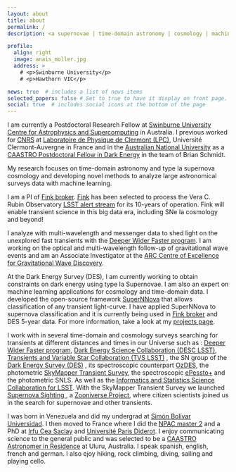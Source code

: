 ```yaml
---
layout: about
title: about
permalink: /
description: <a supernovae | time-domain astronomy | cosmology | machine learning</a>. 

profile:
  align: right
  image: anais_moller.jpg
  address: >
    # <p>Swinburne University</p>
    # <p>Hawthorn VIC</p>

news: true  # includes a list of news items
selected_papers: false # Set to true to have it display on front page. includes a list of papers marked as "selected={true}"
social: true  # includes social icons at the bottom of the page
---
```


I am currently a Postdoctoral Research Fellow at [Swinburne University Centre for Astrophysics and Supercomputing](https://www.swinburne.edu.au/research/centres-groups-clinics/centre-for-astrophysics-supercomputing/) in Australia. I previous worked for [CNRS](http://www.cnrs.fr/fr) at [Laboratoire de Physique de Clermont (LPC)](http://clrwww.in2p3.fr), Université Clermont-Auvergne in France and in the [Australian National University](https://rsaa.anu.edu.au) as a [CAASTRO  Postdoctoral Fellow in Dark Energy](http://caastro.org) in the team of Brian Schmidt.

My research focuses on time-domain astronomy and type Ia supernova cosmology and developing novel methods to analyze large astronomical surveys data with machine learning. 

I am a PI of [Fink broker](http://fink-broker.org). [Fink](https://www.lsst.org/scientists/alert-brokers) has been selected to process the Vera C. Rubin Observatory [LSST alert stream](https://www.lsst.org) for its 10-years of operation. Fink will enable transient science in this big data era, including SNe Ia cosmology and beyond! 

I analyze with multi-wavelength and messenger data to shed light on the unexplored fast transients with the [Deeper Wider Faster program](https://www.swinburne.edu.au/research/centres-groups-clinics/centre-for-astrophysics-supercomputing/our-research/data-intensive-astronomy-software-instrumentation/deeper-wider-faster-program/). I am working on the optical and multi-wavelength follow-up of gravitational wave events and am an Associate Investigator at the [ARC Centre of Excellence for Gravitational Wave Discovery](https://www.ozgrav.org).

At the Dark Energy Survey (DES), I am currently working to obtain constraints on dark energy using type Ia Supernovae. I am also an expert on machine learning applications for cosmology and time-domain data. I developed the open-source framework [SuperNNova](https://arxiv.org/abs/1901.06384) that allows classification of any transient light-curve. I have applied SuperNNova to supernova classification and it is currently being used in [Fink broker](http://fink-broker.org) and DES 5-year data. For more information, take a look at my [projects page](https://anaismoller.github.io/projects/). 

I work with in several time-domain and cosmology surveys searching for transients at different distances and times in our Universe such as : [Deeper Wider Faster program](https://www.swinburne.edu.au/research/centres-groups-clinics/centre-for-astrophysics-supercomputing/our-research/data-intensive-astronomy-software-instrumentation/deeper-wider-faster-program/), [Dark Energy Science Collaboration (DESC LSST)](http://lsst-desc.org), [Transients and Variable Star Collaboration (TVS LSST)](https://lsst-tvssc.github.io) , the SN group of the [Dark Energy Survey (DES)](http://www.darkenergysurvey.org) , its spectroscopic counterpart [OzDES](http://www.mso.anu.edu.au/ozdes/index.html), the photometric [SkyMapper Transient Survey](http://www.mso.anu.edu.au/skymapper/smt/), the spectroscopic [ePessto+](http://www.pessto.org) and the photometric SNLS. As well as the [Informatics and Statistics Science Collaboration for LSST](https://issc.science.lsst.org). With the SkyMapper Transient Survey we launched [Supernova Sighting ](https://www.zooniverse.org/projects/skymap/supernova-sighting), a [Zooniverse Project](https://www.zooniverse.org), where citizen scientists joined us in the search for supernovae and other transients. 

I was born in Venezuela and did my undergrad at [Simón Bolívar Universidad](http://www.usb.ve). I then moved to France where I did the [NPAC  master 2](http://npac.lal.in2p3.fr) and a PhD at [Irfu Cea Saclay](http://irfu.cea.fr/Spp/index.php)  and [Université Paris Diderot](http://www.univ-paris-diderot.fr/). I enjoy communicating science to the general public and was selected to be a [CAASTRO Astronomer in Residence](http://caastro.org/education-and-outreach/uluru-astronomer-in-residence) at Uluru, Australia. I speak spanish, english, french and german. I also ejoy hiking, rock climbing, diving, sailing and playing cello. 



